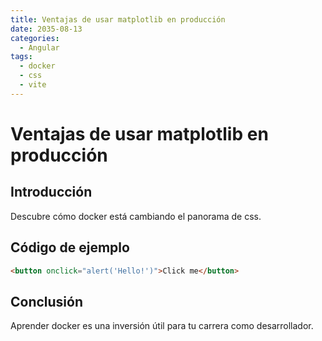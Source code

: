 ```yaml
---
title: Ventajas de usar matplotlib en producción
date: 2035-08-13
categories:
  - Angular
tags:
  - docker
  - css
  - vite
---
```


# Ventajas de usar matplotlib en producción

## Introducción

Descubre cómo docker está cambiando el panorama de css.

## Código de ejemplo

```html
<button onclick="alert('Hello!')">Click me</button>
```

## Conclusión

Aprender docker es una inversión útil para tu carrera como desarrollador.